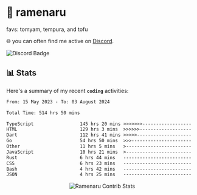 # 🍜 ramenaru
favs: tomyam, tempura, and tofu

🌐 you can often find me active on [Discord](https://discordapp.com/users/503291004200157185).

![Discord Badge](https://dcbadge.vercel.app/api/shield/503291004200157185)

## 📊 Stats

Here's a summary of my recent **`coding`** activities:

<!--START_SECTION:waka-->

```txt
From: 15 May 2023 - To: 03 August 2024

Total Time: 514 hrs 50 mins

TypeScript                 145 hrs 20 mins >>>>>>>------------------   28.23 %
HTML                       129 hrs 3 mins  >>>>>>-------------------   25.07 %
Dart                       112 hrs 41 mins >>>>>--------------------   21.89 %
Go                         54 hrs 50 mins  >>>----------------------   10.65 %
Other                      11 hrs 5 mins   >------------------------   02.15 %
JavaScript                 10 hrs 21 mins  >------------------------   02.01 %
Rust                       6 hrs 44 mins   -------------------------   01.31 %
CSS                        6 hrs 23 mins   -------------------------   01.24 %
Bash                       4 hrs 42 mins   -------------------------   00.91 %
JSON                       4 hrs 25 mins   -------------------------   00.86 %
```

<!--END_SECTION:waka-->

<div style="text-align: center;">
   <img align="center" src="https://github-readme-streak-stats.herokuapp.com/?user=Ramenaru&theme=dark&card_width=520" alt="Ramenaru Contrib Stats" />
</div>

